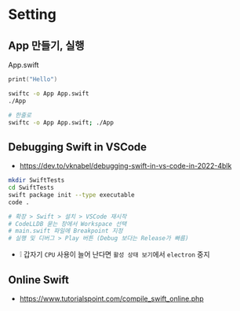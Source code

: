 # Setting

## App 만들기, 실행
App.swift
```swift
print("Hello")
```
```sh
swiftc -o App App.swift
./App

# 한줄로
swiftc -o App App.swift; ./App
```

## Debugging Swift in VSCode
* https://dev.to/vknabel/debugging-swift-in-vs-code-in-2022-4blk

```sh
mkdir SwiftTests
cd SwiftTests
swift package init --type executable
code .

# 확장 > Swift > 설치 > VSCode 재시작
# CodeLLDB 묻는 창에서 Workspace 선택
# main.swift 파일에 Breakpoint 지정
# 실행 및 디버그 > Play 버튼 (Debug 보다는 Release가 빠름)
```
* ❕ 갑자기 `CPU` 사용이 늘어 난다면 `활성 상태 보기`에서 `electron` 중지

## Online Swift
* https://www.tutorialspoint.com/compile_swift_online.php
